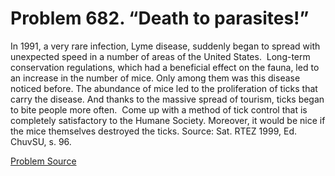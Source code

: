# Problem 682. “Death to parasites!”

In 1991, a very rare infection, Lyme disease, suddenly began to spread with unexpected speed in a number of areas of the United States.  Long-term conservation regulations, which had a beneficial effect on the fauna, led to an increase in the number of mice. Only among them was this disease noticed before. The abundance of mice led to the proliferation of ticks that carry the disease. And thanks to the massive spread of tourism, ticks began to bite people more often.  Come up with a method of tick control that is completely satisfactory to the Humane Society. Moreover, it would be nice if the mice themselves destroyed the ticks. Source: Sat. RTEZ 1999, Ed. ChuvSU, s. 96.

[Problem Source](https://www.trizland.ru/tasks/5311/)